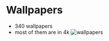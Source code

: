 # Wallpapers
* 340 wallpapers
* most of them are in 4k
![wallpapers](https://user-images.githubusercontent.com/71463874/117343081-53329880-ae7a-11eb-9f1e-d8b68f1560b9.png)
